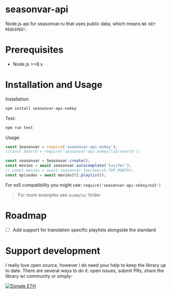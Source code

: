 seasonvar-api
============

Node.js api for seasonvar.ru that uses public data, which
means `NO KEY REQUIRED!`.

# Prerequisites

- Node.js >=8.x

# Installation and Usage 

Installation:

```bash
npm install seasonvar-api-nokey
```

Test:

```bash
npm run test
```

Usage:

```javascript
const Seasonvar = require('seasonvar-api-nokey');
//const Search = require('seasonvar-api-nokey/lib/search');

const seasonvar = Seasonvar.create();
const movies = await seasonvar.autocomplete('lucifer');
// const movies = await seasonvar.top(Search.TOP_MONTH);
const episodes = await movies[0].playlist();
```

For es5 compatibility you might use: `require('seasonvar-api-nokey/es5')`

> For more examples see `example/` folder

# Roadmap

- [ ] Add support for translation specific playlists alongside the standard

# Support development

I really love open source, however i do need your help to
keep the library up to date. There are several ways to do it:
open issues, submit PRs, share the library w/ community or simply-

<a href="https://etherdonation.com/d?to=0x4a1eade6b3780b50582344c162a547d04e4e8e4a" target="_blank" title="Donate ETH"><img src="https://etherdonation.com/i/btn/donate-btn.png" alt="Donate ETH"/></a>
